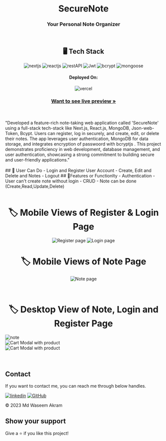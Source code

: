 <h1 align="center">SecureNote</h1>
<h3 align="center">Your Personal Note Organizer</h3>
<br />
<h2 align="center">🖥️ Tech Stack</h2>
<p align="center">
   <img src="https://img.shields.io/badge/Next.js-black?style=for-the-badge&logo=nextdotjs&logoColor=white" alt="nextjs" />
   <img src="https://img.shields.io/badge/React-20232A?style=for-the-badge&logo=react&logoColor=61DAFB" alt="reactjs" />
<!--   <img src="https://img.shields.io/badge/JavaScript-323330?style=for-the-badge&logo=javascript&logoColor=F7DF1E" alt="javascript" /> -->
  <img src="https://img.shields.io/badge/Rest_API-02303A?style=for-the-badge&logo=react-router&logoColor=white" alt="restAPI" />
  <img src="https://img.shields.io/badge/Json%20Web%20Token-339933?style=for-the-badge&logo=jsonwebtoken&logoColor=white" alt="Jwt"/>
<!--   <img src="https://img.shields.io/badge/HTML5-E34F26?style=for-the-badge&logo=html5&logoColor=white" alt="html5" /> -->
  <img src="https://img.shields.io/badge/Bcrypt-8A2BE2?style=for-the-badge&logo=bcrypt&logoColor=white" alt="bcrypt"/>
   <img src="https://img.shields.io/badge/Mongoose-02303A?style=for-the-badge&logo=mongoose&logoColor=white&color=red" alt="mongoose"/>
</p>
<h4 align="center">Deployed On:</h4>
<p align="center">  
<!--   <a href="https://ebn-waseem49.vercel.app/" blink> </a> -->
  <img src="https://img.shields.io/badge/Vercel-00C7B7?style=for-the-badge&logo=vercel&logoColor=white" alt="vercel" />
</p>
<h3 align="center"><a href="https://secure-note-waseem49.vercel.app/" target="blink"><strong>Want to see live preview »</strong></a></h3>
<br />
<br />
"Developed a feature-rich note-taking web application called 'SecureNote' using a full-stack tech-stack like Next.js, React.js, MongoDB, Json-web-Token, Bcypt. Users can register, log in securely, and create, edit, or delete their notes. The app leverages user authentication, MongoDB for data storage, and integrates encryption of passwoord with bcryptjs . This project demonstrates proficiency in web development, database management, and user authentication, showcasing a strong commitment to building secure and user-friendly applications."
<br />
<br />
## 🚀 User Can Do
- Login and Register User Account
- Create, Edit and Delete and Notes
- Logout
## 🚀Features or Functionlty
- Authentication - User can't create note without login
- CRUD  - Note can be done (Create,Read,Update,Delete)
<br />
<br />
<h1 align="center"> 🏷️ Mobile Views of Register & Login Page </h1>
<p display="flex" align="center">
   
<img src="https://github.com/Waseem49/note_app/assets/111652485/5be0205f-a8ee-4e59-a436-d40e31bc0bf1" width="auto" alt="Register page"/>

<img src="https://github.com/Waseem49/note_app/assets/111652485/248cd642-baa2-49bd-9e4a-ed952783de80" width="auto" alt="Login page"/>
</p>
<h1 align="center"> 🏷️ Mobile Views of Note Page </h1>
<p display="flex" align="center">
<img src="https://github.com/Waseem49/note_app/assets/111652485/f2558761-be25-47f9-8d27-501cb6c02342" width="auto" alt="Note page"/>
<p />
<br />
<h1 align="center"> 🏷️ Desktop View of Note, Login and Register Page</h1>
<img src="https://github.com/Waseem49/SecureNote/assets/111652485/396ca5fd-ce42-413f-b5a0-d03a083b1b33" width="auto" alt="note"/>
<br />
<img src="https://github.com/Waseem49/SecureNote/assets/111652485/ca6cc3c6-ca22-4b64-bc81-695c4138f41d" width="auto" alt="Cart Modal with product"/>
<br />
<img src="https://github.com/Waseem49/SecureNote/assets/111652485/41d3358f-1800-4359-aab5-d8a3d69c7d92" width="auto" alt="Cart Modal with product"/>
<br />
<br />
<br />
<h2 >Contact</h2>
   
If you want to contact me, you can reach me through below handles. <br />
   
[![linkedin](https://img.shields.io/badge/Md_Waseem_Akram-0077B5?style=for-the-badge&logo=linkedin&logoColor=white)](https://www.linkedin.com/in/waseem49/)
[![GitHub](https://img.shields.io/badge/Md_Waseem_Akram-20232A?style=for-the-badge&logo=Github&logoColor=white)](https://github.com/Waseem49)

© 2023 Md Waseem Akram

## Show your support
Give a ⭐️ if you like this project!
